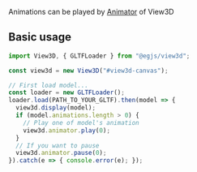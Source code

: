 Animations can be played by [Animator](Animator.html) of View3D

## Basic usage
```js
import View3D, { GLTFLoader } from "@egjs/view3d";

const view3d = new View3D("#view3d-canvas");

// First load model...
const loader = new GLTFLoader();
loader.load(PATH_TO_YOUR_GLTF).then(model => {
  view3d.display(model);
  if (model.animations.length > 0) {
    // Play one of model's animation
    view3d.animator.play(0);
  }
  // If you want to pause
  view3d.animator.pause(0);
}).catch(e => { console.error(e); });
```
